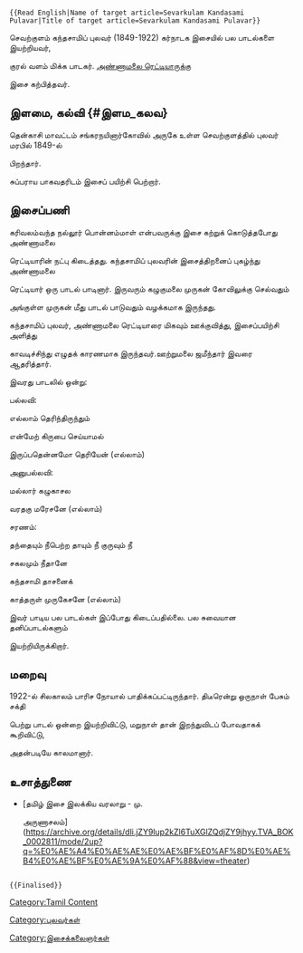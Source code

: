 ```{=mediawiki}
{{Read English|Name of target article=Sevarkulam Kandasami Pulavar|Title of target article=Sevarkulam Kandasami Pulavar}}
```
செவற்குளம் கந்தசாமிப் புலவர் (1849-1922) கர்நாடக இசையில் பல பாடல்களை இயற்றியவர்,
குரல் வளம் மிக்க பாடகர். [அண்ணாமலை ரெட்டியாருக்கு](அண்ணாமலை_ரெட்டியார் "wikilink")
இசை கற்பித்தவர்.

## இளமை, கல்வி {#இளம_கலவ}

தென்காசி மாவட்டம் சங்கரநயினார்கோவில் அருகே உள்ள செவற்குளத்தில் புலவர் மரபில் 1849-ல்
பிறந்தார்.

சுப்பராய பாகவதரிடம் இசைப் பயிற்சி பெற்றார்.

## இசைப்பணி

கரிவலம்வந்த நல்லூர் பொன்னம்மாள் என்பவருக்கு இசை கற்றுக் கொடுத்தபோது அண்ணாமலை
ரெட்டியாரின் நட்பு கிடைத்தது. கந்தசாமிப் புலவரின் இசைத்திறனைப் புகழ்ந்து அண்ணாமலை
ரெட்டியார் ஒரு பாடல் பாடினார். இருவரும் கழுகுமலை முருகன் கோவிலுக்கு செல்வதும்
அங்குள்ள முருகன் மீது பாடல் பாடுவதும் வழக்கமாக இருந்தது.

கந்தசாமிப் புலவர், அண்ணாமலை ரெட்டியாரை மிகவும் ஊக்குவித்து, இசைப்பயிற்சி அளித்து
காவடிச்சிந்து எழுதக் காரணமாக இருந்தவர்.ஊற்றுமலை ஜமீந்தார் இவரை ஆதரித்தார்.

இவரது பாடலில் ஒன்று:

பல்லவி:

எல்லாம் தெரிந்திருந்தும்

என்மேற் கிருபை செய்யாமல்

இருப்பதென்னமோ தெரியேன் (எல்லாம்)

அனுபல்லவி:

மல்லார் கழுகாசல

வரதகு மரேசனே (எல்லாம்)

சரணம்:

தந்தையும் நீபெற்ற தாயும் நீ குருவும் நீ

சகலமும் நீதானே

கந்தசாமி தாசனைக்

காத்தருள் முருகேசனே (எல்லாம்)

இவர் பாடிய பல பாடல்கள் இப்போது கிடைப்பதில்லை. பல சுவையான தனிப்பாடல்களும்
இயற்றியிருக்கிறார்.

## மறைவு

1922-ல் சிலகாலம் பாரிச நோயால் பாதிக்கப்பட்டிருந்தார். திடீரென்று ஒருநாள் பேசும் சக்தி
பெற்று பாடல் ஒன்றை இயற்றிவிட்டு, மறுநாள் தான் இறந்துவிடப் போவதாகக் கூறிவிட்டு,
அதன்படியே காலமானார்.

## உசாத்துணை

-   [தமிழ் இசை இலக்கிய வரலாறு - மு.
    அருணாசலம்](https://archive.org/details/dli.jZY9lup2kZl6TuXGlZQdjZY9jhyy.TVA_BOK_0002811/mode/2up?q=%E0%AE%A4%E0%AE%AE%E0%AE%BF%E0%AF%8D%E0%AE%B4%E0%AE%BF%E0%AE%9A%E0%AF%88&view=theater)

```{=mediawiki}
{{Finalised}}
```
[Category:Tamil Content](Category:Tamil_Content "wikilink")
[Category:புலவர்கள்](Category:புலவர்கள் "wikilink")
[Category:இசைக்கலைஞர்கள்](Category:இசைக்கலைஞர்கள் "wikilink")
